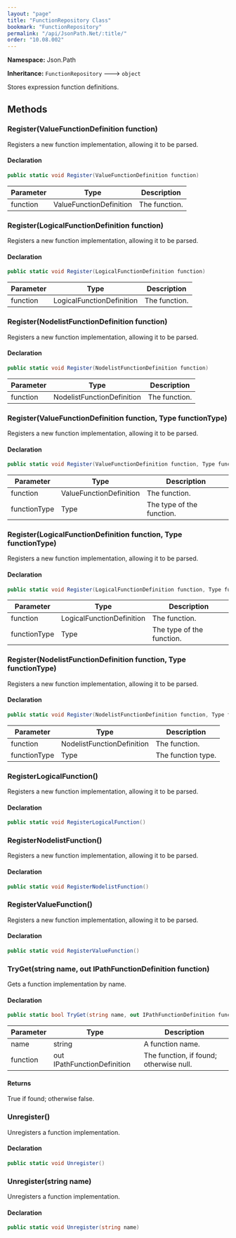 ```yaml
---
layout: "page"
title: "FunctionRepository Class"
bookmark: "FunctionRepository"
permalink: "/api/JsonPath.Net/:title/"
order: "10.08.002"
---
```

**Namespace:** Json.Path

**Inheritance:**
`FunctionRepository`
 🡒 
`object`

Stores expression function definitions.

## Methods

### Register(ValueFunctionDefinition function)

Registers a new function implementation, allowing it to be parsed.

#### Declaration

```c#
public static void Register(ValueFunctionDefinition function)
```

| Parameter | Type | Description |
|---|---|---|
| function | ValueFunctionDefinition | The function. |


### Register(LogicalFunctionDefinition function)

Registers a new function implementation, allowing it to be parsed.

#### Declaration

```c#
public static void Register(LogicalFunctionDefinition function)
```

| Parameter | Type | Description |
|---|---|---|
| function | LogicalFunctionDefinition | The function. |


### Register(NodelistFunctionDefinition function)

Registers a new function implementation, allowing it to be parsed.

#### Declaration

```c#
public static void Register(NodelistFunctionDefinition function)
```

| Parameter | Type | Description |
|---|---|---|
| function | NodelistFunctionDefinition | The function. |


### Register(ValueFunctionDefinition function, Type functionType)

Registers a new function implementation, allowing it to be parsed.

#### Declaration

```c#
public static void Register(ValueFunctionDefinition function, Type functionType)
```

| Parameter | Type | Description |
|---|---|---|
| function | ValueFunctionDefinition | The function. |
| functionType | Type | The type of the function. |


### Register(LogicalFunctionDefinition function, Type functionType)

Registers a new function implementation, allowing it to be parsed.

#### Declaration

```c#
public static void Register(LogicalFunctionDefinition function, Type functionType)
```

| Parameter | Type | Description |
|---|---|---|
| function | LogicalFunctionDefinition | The function. |
| functionType | Type | The type of the function. |


### Register(NodelistFunctionDefinition function, Type functionType)

Registers a new function implementation, allowing it to be parsed.

#### Declaration

```c#
public static void Register(NodelistFunctionDefinition function, Type functionType)
```

| Parameter | Type | Description |
|---|---|---|
| function | NodelistFunctionDefinition | The function. |
| functionType | Type | The function type. |


### RegisterLogicalFunction()

Registers a new function implementation, allowing it to be parsed.

#### Declaration

```c#
public static void RegisterLogicalFunction()
```


### RegisterNodelistFunction()

Registers a new function implementation, allowing it to be parsed.

#### Declaration

```c#
public static void RegisterNodelistFunction()
```


### RegisterValueFunction()

Registers a new function implementation, allowing it to be parsed.

#### Declaration

```c#
public static void RegisterValueFunction()
```


### TryGet(string name, out IPathFunctionDefinition function)

Gets a function implementation by name.

#### Declaration

```c#
public static bool TryGet(string name, out IPathFunctionDefinition function)
```

| Parameter | Type | Description |
|---|---|---|
| name | string | A function name. |
| function | out IPathFunctionDefinition | The function, if found; otherwise null. |


#### Returns

True if found; otherwise false.

### Unregister()

Unregisters a function implementation.

#### Declaration

```c#
public static void Unregister()
```


### Unregister(string name)

Unregisters a function implementation.

#### Declaration

```c#
public static void Unregister(string name)
```


